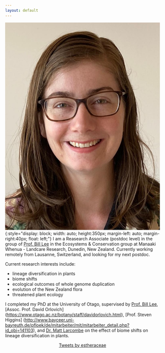 ```yaml
---
layout: default 
---
```


![face](./assets/ed_mugshot.jpg){:style="display: block; width: auto; height:350px; margin-left: auto; margin-right:40px; float: left;"}
I am a Reasearch Associate (postdoc level) in the group of [Prof. Bill Lee](https://www.landcareresearch.co.nz/about-us/our-people/william-lee) in the Ecosystems & Conservation group at Manaaki Whenua - Landcare Research, Dunedin, New Zealand. Currently working remotely from Lausanne, Switzerland, and looking for my next postdoc. 

Current research interests include:
   * lineage diversification in plants
   * biome shifts
   * ecological outcomes of whole genome duplication
   * evolution of the New Zealand flora
   * threatened plant ecology

I completed my PhD at the University of Otago, supervised by [Prof. Bill Lee](https://www.landcareresearch.co.nz/about-us/our-people/william-lee), [Assoc. Prof. David Orlovich] (https://www.otago.ac.nz/botany/staff/davidorlovich.html), [Prof. Steven Higgins] (http://www.bayceer.uni-bayreuth.de/pfloek/de/mitarbeiter/mit/mitarbeiter_detail.php?id_obj=141103), and [Dr. Matt Larcombe](https://www.otago.ac.nz/botany/staff/mattlarcombe.html) on the effect of biome shifts on lineage diversification in plants. 

<center>
<a class="twitter-timeline" data-width="500" data-height="600" data-theme="dark" href="https://twitter.com/estheraceae?ref_src=twsrc%5Etfw">Tweets by estheraceae</a> <script async src="https://platform.twitter.com/widgets.js" charset="utf-8"></script>
</center>